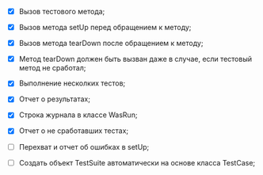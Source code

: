 - [x] Вызов тестового метода;
- [x] Вызов метода setUp перед обращением к методу;
- [x] Вызов метода tearDown после обращением к методу;
- [x] Метод tearDown должен быть вызван даже в случае, если тестовый метод не сработал;
- [x] Выполнение несколких тестов;
- [x] Отчет о результатах;
- [x] Строка журнала в классе WasRun;
- [x] Отчет о не сработавших тестах;
- [ ] Перехват и отчет об ошибках в setUp;
- [ ] Создать объект TestSuite автоматически на основе класса TestCase;


